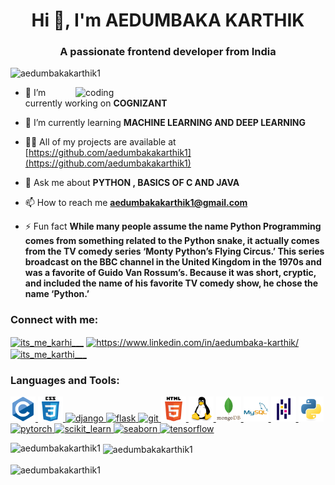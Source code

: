 <h1 align="center">Hi 👋, I'm AEDUMBAKA KARTHIK</h1>
<h3 align="center">A passionate frontend developer from India</h3>

<p align="left"> <img src="https://komarev.com/ghpvc/?username=aedumbakakarthik1&label=Profile%20views&color=0e75b6&style=flat" alt="aedumbakakarthik1" /> </p>
<img align="right" alt="coding" width="400" src="https://thumbs.gfycat.com/DefiantLividElephantseal-max-1mb.gif">

- 🔭 I’m currently working on **COGNIZANT**

- 🌱 I’m currently learning **MACHINE LEARNING AND DEEP LEARNING**

- 👨‍💻 All of my projects are available at [https://github.com/aedumbakakarthik1](https://github.com/aedumbakakarthik1)

- 💬 Ask me about **PYTHON , BASICS OF C AND JAVA**

- 📫 How to reach me **aedumbakakarthik1@gmail.com**

- ⚡ Fun fact **While many people assume the name Python Programming comes from something related to the Python snake, it actually comes from the TV comedy series ‘Monty Python’s Flying Circus.’ This series broadcast on the BBC channel in the United Kingdom in the 1970s and was a favorite of Guido Van Rossum’s. Because it was short, cryptic, and included the name of his favorite TV comedy show, he chose the name ‘Python.’**

<h3 align="left">Connect with me:</h3>
<p align="left">
<a href="https://twitter.com/its_me_karhi___" target="blank"><img align="center" src="https://raw.githubusercontent.com/rahuldkjain/github-profile-readme-generator/master/src/images/icons/Social/twitter.svg" alt="its_me_karhi___" height="30" width="40" /></a>
<a href="https://linkedin.com/in/https://www.linkedin.com/in/aedumbaka-karthik/" target="blank"><img align="center" src="https://raw.githubusercontent.com/rahuldkjain/github-profile-readme-generator/master/src/images/icons/Social/linked-in-alt.svg" alt="https://www.linkedin.com/in/aedumbaka-karthik/" height="30" width="40" /></a>
<a href="https://instagram.com/its_me_karthi___" target="blank"><img align="center" src="https://raw.githubusercontent.com/rahuldkjain/github-profile-readme-generator/master/src/images/icons/Social/instagram.svg" alt="its_me_karthi___" height="30" width="40" /></a>
</p>

<h3 align="left">Languages and Tools:</h3>
<p align="left"> <a href="https://www.cprogramming.com/" target="_blank" rel="noreferrer"> <img src="https://raw.githubusercontent.com/devicons/devicon/master/icons/c/c-original.svg" alt="c" width="40" height="40"/> </a> <a href="https://www.w3schools.com/css/" target="_blank" rel="noreferrer"> <img src="https://raw.githubusercontent.com/devicons/devicon/master/icons/css3/css3-original-wordmark.svg" alt="css3" width="40" height="40"/> </a> <a href="https://www.djangoproject.com/" target="_blank" rel="noreferrer"> <img src="https://cdn.worldvectorlogo.com/logos/django.svg" alt="django" width="40" height="40"/> </a> <a href="https://flask.palletsprojects.com/" target="_blank" rel="noreferrer"> <img src="https://www.vectorlogo.zone/logos/pocoo_flask/pocoo_flask-icon.svg" alt="flask" width="40" height="40"/> </a> <a href="https://git-scm.com/" target="_blank" rel="noreferrer"> <img src="https://www.vectorlogo.zone/logos/git-scm/git-scm-icon.svg" alt="git" width="40" height="40"/> </a> <a href="https://www.w3.org/html/" target="_blank" rel="noreferrer"> <img src="https://raw.githubusercontent.com/devicons/devicon/master/icons/html5/html5-original-wordmark.svg" alt="html5" width="40" height="40"/> </a> <a href="https://www.linux.org/" target="_blank" rel="noreferrer"> <img src="https://raw.githubusercontent.com/devicons/devicon/master/icons/linux/linux-original.svg" alt="linux" width="40" height="40"/> </a> <a href="https://www.mongodb.com/" target="_blank" rel="noreferrer"> <img src="https://raw.githubusercontent.com/devicons/devicon/master/icons/mongodb/mongodb-original-wordmark.svg" alt="mongodb" width="40" height="40"/> </a> <a href="https://www.mysql.com/" target="_blank" rel="noreferrer"> <img src="https://raw.githubusercontent.com/devicons/devicon/master/icons/mysql/mysql-original-wordmark.svg" alt="mysql" width="40" height="40"/> </a> <a href="https://pandas.pydata.org/" target="_blank" rel="noreferrer"> <img src="https://raw.githubusercontent.com/devicons/devicon/2ae2a900d2f041da66e950e4d48052658d850630/icons/pandas/pandas-original.svg" alt="pandas" width="40" height="40"/> </a> <a href="https://www.python.org" target="_blank" rel="noreferrer"> <img src="https://raw.githubusercontent.com/devicons/devicon/master/icons/python/python-original.svg" alt="python" width="40" height="40"/> </a> <a href="https://pytorch.org/" target="_blank" rel="noreferrer"> <img src="https://www.vectorlogo.zone/logos/pytorch/pytorch-icon.svg" alt="pytorch" width="40" height="40"/> </a> <a href="https://scikit-learn.org/" target="_blank" rel="noreferrer"> <img src="https://upload.wikimedia.org/wikipedia/commons/0/05/Scikit_learn_logo_small.svg" alt="scikit_learn" width="40" height="40"/> </a> <a href="https://seaborn.pydata.org/" target="_blank" rel="noreferrer"> <img src="https://seaborn.pydata.org/_images/logo-mark-lightbg.svg" alt="seaborn" width="40" height="40"/> </a> <a href="https://www.tensorflow.org" target="_blank" rel="noreferrer"> <img src="https://www.vectorlogo.zone/logos/tensorflow/tensorflow-icon.svg" alt="tensorflow" width="40" height="40"/> </a> </p>

<p><img align="left" src="https://github-readme-stats.vercel.app/api/top-langs?username=aedumbakakarthik1&show_icons=true&locale=en&layout=compact" alt="aedumbakakarthik1" /></p>

<p>&nbsp;<img align="center" src="https://github-readme-stats.vercel.app/api?username=aedumbakakarthik1&show_icons=true&locale=en" alt="aedumbakakarthik1" /></p>

<p><img align="center" src="https://github-readme-streak-stats.herokuapp.com/?user=aedumbakakarthik1&" alt="aedumbakakarthik1" /></p>
